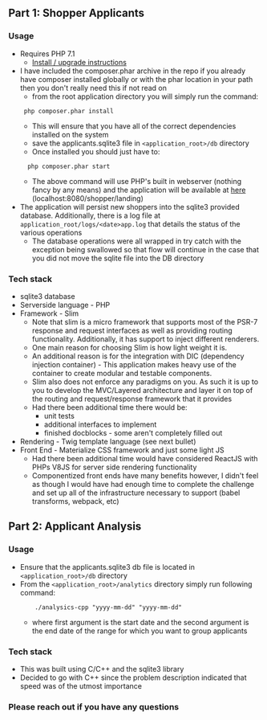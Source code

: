 ## Part 1: Shopper Applicants ##

### Usage ###
- Requires PHP 7.1 
  - [Install / upgrade instructions][install-php]
- I have included the composer.phar archive in the repo if you already have composer installed globally or 
with the phar location in your path then you don't really need this if not read on
  - from the root application directory you will simply run the command: 
  ```
   php composer.phar install
  ```
  - This will ensure that you have all of the correct dependencies installed on the system
  - save the applicants.sqlite3 file in `<application_root>/db` directory
  - Once installed you should just have to:
  ```
    php composer.phar start
  ```
  - The above command will use PHP's built in webserver (nothing fancy by any means) and the application will be available
  at [here][landing-page] (localhost:8080/shopper/landing)
- The application will persist new shoppers into the sqlite3 provided database. Additionally, there is a log file at 
 `application_root/logs/<date>app.log` that details the status of the various operations
  - The database operations were all wrapped in try catch with the exception being swallowed so that flow will continue
  in the case that you did not move the sqlite file into the DB directory
  

### Tech stack ###
- sqlite3 database
- Serverside language - PHP
- Framework - Slim
    - Note that slim is a micro framework that supports most of the PSR-7 response and request interfaces as
    well as providing routing functionality. Additionally, it has support to inject different renderers.
    - One main reason for choosing Slim is how light weight it is.
    - An additional reason is for the integration with DIC (dependency injection container) - This application makes heavy
    use of the container to create modular and testable components.
    - Slim also does not enforce any paradigms on you. As such it is up to you to develop the MVC/Layered architecture and 
    layer it on top of the routing and request/response framework that it provides
    - Had there been additional time there would be:
       - unit tests
       - additional interfaces to implement
       - finished docblocks - some aren't completely filled out
- Rendering - Twig template language (see next bullet)
- Front End - Materialize CSS framework and just some light JS
    - Had there been additional time would have considered ReactJS with PHPs V8JS for server side rendering functionality
    - Componentized front ends have many benefits however, I didn't feel as though I would have had enough time to complete 
    the challenge and set up all of the infrastructure necessary to support (babel transforms, webpack, etc)

## Part 2: Applicant Analysis ##

### Usage ###
- Ensure that the applicants.sqlite3 db file is located in `<application_root>/db` directory
- From the `<application_root>/analytics` directory simply run following command:
    ```
        ./analysics-cpp "yyyy-mm-dd" "yyyy-mm-dd"
    ```
    - where first argument is the start date and the second argument is the end date of the range
     for which you want to group applicants

### Tech stack ###
- This was built using C/C++ and the sqlite3 library
- Decided to go with C++ since the problem description indicated that speed was of the utmost importance

### Please reach out if you have any questions ##

[install-php]: https://developerjack.com/blog/2016/installing-php71-with-homebrew/
[landing-page]: localhost:8080/shopper/landing
